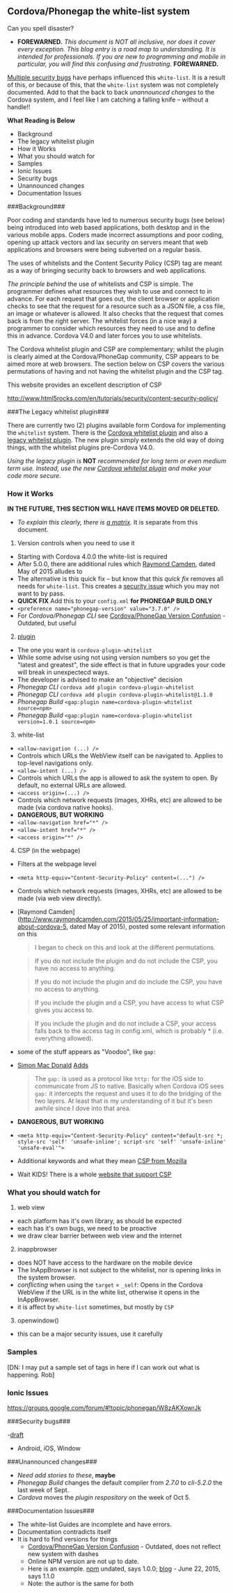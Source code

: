 ## Cordova/Phonegap the white-list system ##

Can you spell disaster? 

- **FOREWARNED.** *This document is NOT all inclusive, nor does  it cover every exception. This blog entry is a road map to understanding. It is intended for professionals. If you are new to programming and mobile in particular, you will find this confusing and frustrating.* **FOREWARNED.**

[Multiple security bugs](security-issues.md) have perhaps influenced this `white-list`. It is a result of this, or because of this, that the `white-list` system was not completely documented. Add to that the back to back *unannounced changes* to the Cordova system, and I feel like I am catching a falling knife &ndash; without a handle!!

**What Reading is Below**

- Background 
- The legacy whitelist plugin
- How it Works
- What you should watch for
- Samples
- Ionic Issues
- Security bugs
- Unannounced changes
- Documentation Issues

###Background###

Poor coding and standards have led to numerous security bugs (see below) being introduced into web based applications, both desktop and in the various mobile apps. Coders made incorrect assumptions and poor coding, opening up attack vectors and lax security on servers meant that web applications and browsers were being subverted on a regular basis.

The uses of whitelists and the Content Security Policy (CSP) tag are meant as a way of bringing security back to browsers and web applications. 

*The principle behind* the use of whitelists and CSP is simple. The programmer defines what resources they wish to use and connect to in advance. For each request that goes out, the client browser or application checks to see that the request for a resource such as a JSON file, a css file, an image or whatever is allowed. It also checks that the request that comes back is from the right server. The whitelist forces (in a nice way) a programmer to consider which resources they need to use and to define this in advance. Cordova V4.0 and later forces you to use whitelists. 

The Cordova whitelist plugin and CSP are complementary; whilst the plugin is clearly aimed at the Cordova/PhoneGap community, CSP appears to be aimed more at web browsers. The section below on CSP covers the various permutations of having and not having the whitelist plugin and the CSP tag.

This website provides an excellent description of CSP

http://www.html5rocks.com/en/tutorials/security/content-security-policy/

###The Legacy whitelist plugin###

There are currently two (2) plugins available form Cordova for implementing the `whitelist` system. There is the [Cordova whitelist plugin](https://github.com/apache/cordova-plugin-whitelist) and also a [legacy whitelist plugin](https://github.com/apache/cordova-plugin-legacy-whitelist). The new plugin simply extends the old way of doing things, with the whitelist plugins pre-Cordova V4.0. 

*Using the legacy plugin is* **NOT** *recommended for long term or even medium term use. Instead, use the new [Cordova whitelist plugin]() and make your code more secure.*

### How it Works ###

**IN THE FUTURE, THIS SECTION WILL HAVE ITEMS MOVED OR DELETED.**

- *To explain this clearly, there is [a matrix](whitelist-matrix.md).* It is separate from this document.

1. Version controls when you need to use it
  - Starting with Cordova 4.0.0 the white-list is required
  - After 5.0.0, there are additional rules which [Raymond Camden](http://www.raymondcamden.com/2015/05/25/important-information-about-cordova-5), dated May of 2015 alludes to
  - The alternative is this quick fix &ndash; but know that this *quick fix* removes all needs for `white-list`. This creates a [security issue](http://www.androidauthority.com/google-webview-security-582363/) which you may not want to by pass.
  - **QUICK FIX** Add this to your `config.xml` **for PHONEGAP BUILD ONLY** <br />
  - `<preference name="phonegap-version" value="3.7.0" />`
  - For *Cordova/Phonegap CLI* see [Cordova/PhoneGap Version Confusion](http://devgirl.org/2014/11/07/cordovaphonegap-version-confusion/) - Outdated, but useful

2. [plugin](https://www.npmjs.com/package/cordova-plugin-whitelist)
  - The one you want is `cordova-plugin-whitelist`
  - While some advise using not using version numbers so you get the "latest and greatest", the side effect is that in future upgrades your code will break in unexpectecd ways.
  - The developer is advised to make an "objective" decision
  - *Phonegap CLI* `cordova add plugin cordova-plugin-whitelist`
  - *Phonegap CLI* `cordova add plugin cordova-plugin-whitelist@1.1.0`
  - *Phonegap Build* `<gap:plugin name=cordova-plugin-whitelist source=npm>`
  - *Phonegap Build* `<gap:plugin name=cordova-plugin-whitelist version=1.0.1 source=npm>`
3. white-list
  - `<allow-navigation (...) />`
  - Controls which URLs the WebView itself can be navigated to. Applies to top-level navigations only.
  - `<allow-intent (...) />`
  - Controls which URLs the app is allowed to ask the system to open. By default, no external URLs are allowed.
  - `<access origin=(...) />`
  - Controls which network requests (images, XHRs, etc) are allowed to be made (via cordova native hooks).
  - **DANGEROUS, BUT WORKING**
  - `<allow-navigation href="*" />`
  - `<allow-intent href="*" />`
  - `<access origin="*" />`
4. CSP (in the webpage)
  - Filters at the webpage level
  - `<meta http-equiv="Content-Security-Policy" content=(...") />`
  - Controls which network requests (images, XHRs, etc) are allowed to be made (via web view directly).
  - [Raymond Camden](http://www.raymondcamden.com/2015/05/25/important-information-about-cordova-5, dated May of 2015), posted some relevant information on this

    > I began to check on this and look at the different permutations.

    > If you do not include the plugin and do not include the CSP, you have no access to anything.

    > If you do not include the plugin and do include the CSP, you have no access to anything.

    > If you include the plugin and a CSP, you have access to what CSP gives you access to.

    > If you include the plugin and do not include a CSP, your access falls back to the access tag in config.xml, which is probably * (i.e. everything allowed).

  - some of the stuff appears as "Voodoo", like `gap:`
  - [Simon Mac Donald](http://www.google.com/url?q=http%3A%2F%2Fhi.im%2Fsimonmacdonald&sa=D&sntz=1&usg=AFQjCNEfbJmJ0IyPjk2hlk8PEZ5oZM8WNQ) [Adds](https://groups.google.com/d/msg/phonegap/DrYOdMrTssM/votSwdBvCwAJ)
    > The `gap:` is used as a protocol like `http:` for the iOS side to communicate from JS to native. Basically when Cordova iOS sees `gap:` it intercepts the request and uses it to do the bridging of the two layers. At least that is my understanding of it but it's been awhile since I dove into that area.

  - **DANGEROUS, BUT WORKING**
  - `<meta http-equiv="Content-Security-Policy" content="default-src *; style-src 'self' 'unsafe-inline'; script-src 'self' 'unsafe-inline' 'unsafe-eval'">`
  - Additional keywords and what they mean [CSP from Mozilla](https://developer.mozilla.org/en-US/docs/Web/Security/CSP/CSP_policy_directives#Keywords) 
  - Wait KIDS! There is a whole [website that support CSP](http://content-security-policy.com/)

### What you should watch for ###

1. web view
  - each platform has it's own library, as should be expected
  - each has it's own bugs, we need to be proactive
  - we draw clear barrier between web view and the internet 
2. inappbrowser
  - does NOT have access to the hardware on the mobile device
  - The InAppBrowser is not subject to the whitelist, nor is opening links in the system browser.
  - *conflicting* when using the `target` = `_self`: Opens in the Cordova WebView if the URL is in the white list, otherwise it opens in the InAppBrowser.
  - it is affect by `white-list` sometimes, but mostly by `CSP`
3. openwindow()
  - this can be a major security issues, use it carefully

### Samples ###

[DN: I may put a sample set of tags in here if I can work out what is happening. Rob]

### Ionic Issues ###

https://groups.google.com/forum/#!topic/phonegap/W8zAKXowrJk

###Security bugs###

-[draft](security-issues.md)
- Android, iOS, Window

###Unannounced changes###

- *Need add stories to these*, **maybe**
- *Phonegap Build* changes the default compiler from *2.7.0* to *cli-5.2.0* the last week of Sept.
- *Cordova* moves the *plugin respository* on the week of Oct 5.

###Documentation Issues###
- The white-list Guides are incomplete and have errors.
- Documentation contradicts itself
- It is hard to find versions for things
  - [Cordova/PhoneGap Version Confusion](http://devgirl.org/2014/11/07/cordovaphonegap-version-confusion/) - Outdated, does not reflect new system with dashes
  - Online NPM version are not up to date.
  - Here is an example. [npm](https://www.npmjs.com/package/cordova-plugin-whitelist) undated, says 1.0.0; [blog](http://cordova.apache.org/news/2015/06/22/plugins-release.html) - June 22, 2015, says 1.1.0
  - Note: the author is the same for both


